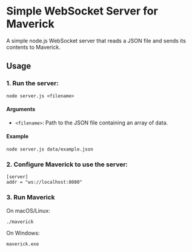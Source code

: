 # Simple  WebSocket Server for Maverick

A simple node.js WebSocket server that reads a JSON file and sends its contents to Maverick.

## Usage


### 1. Run the server:

```
node server.js <filename>
```

#### Arguments

- `<filename>`: Path to the JSON file containing an array of data.

#### Example

```
node server.js data/example.json
```

### 2. Configure Maverick to use the server:

```
[server]
addr = "ws://localhost:8080"
```

### 3. Run Maverick

On macOS/Linux:
```
./maverick
```

On Windows:
```
maverick.exe
```
